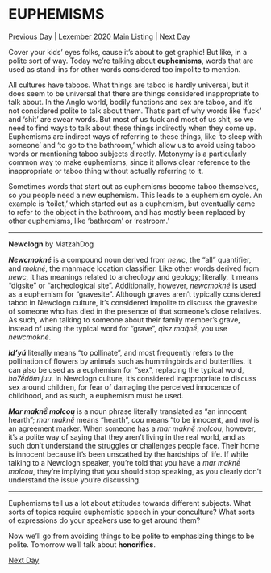 # EUPHEMISMS
[Previous Day](_prompts/r-conlangs/lexember/2021/prompts/w4/22.md) | [Lexember 2020 Main Listing](_prompts/r-conlangs/lexember/2021/toc_lex21.md) | [Next Day](_prompts/r-conlangs/lexember/2021/prompts/w4/24.md)

Cover your kids’ eyes folks, cause it’s about to get graphic! But like, in a polite sort of way. Today we’re talking about **euphemisms**, words that are used as stand-ins for other words considered too impolite to mention.

All cultures have taboos. What things are taboo is hardly universal, but it does seem to be universal that there are things considered inappropriate to talk about. In the Anglo world, bodily functions and sex are taboo, and it’s not considered polite to talk about them. That’s part of why words like ‘fuck’ and ‘shit’ are swear words. But most of us fuck and most of us shit, so we need to find ways to talk about these things indirectly when they come up. Euphemisms are indirect ways of referring to these things, like ‘to sleep with someone’ and ‘to go to the bathroom,’ which allow us to avoid using taboo words or mentioning taboo subjects directly. Metonymy is a particularly common way to make euphemisms, since it allows clear reference to the inappropriate or taboo thing without actually referring to it.

Sometimes words that start out as euphemisms become taboo themselves, so you people need a new euphemism. This leads to a euphemism cycle. An example is ‘toilet,’ which started out as a euphemism, but eventually came to refer to the object in the bathroom, and has mostly been replaced by other euphemisms, like ‘bathroom’ or ‘restroom.’

-----

**Newclogn** by MatzahDog

**_Newcmokné_** is a compound noun derived from _newc_, the “all” quantifier, and _mokné_, the manmade location classifier. Like other words derived from _newc_, it has meanings related to archeology and geology; literally, it means “digsite” or “archeological site”. Additionally, however, _newcmokné_ is used as a euphemism for “gravesite”. Although graves aren’t typically considered taboo in Newclogn culture, it’s considered impolite to discuss the gravesite of someone who has died in the presence of that someone’s close relatives. As such, when talking to someone about their family member’s grave, instead of using the typical word for “grave”, _qïsz maq̇në́_, you use _newcmokné_.

**_Id’yú_** literally means “to pollinate”, and most frequently refers to the pollination of flowers by animals such as hummingbirds and butterflies. It can also be used as a euphemism for “sex”, replacing the typical word, _ho7ë́döm juu_. In Newclogn culture, it’s considered inappropriate to discuss sex around children, for fear of damaging the perceived innocence of childhood, and as such, a euphemism must be used.

**_Mar maknë́ molcou_** is a noun phrase literally translated as “an innocent hearth”; _mar maknë́_ means “hearth”, _cou_ means “to be innocent, and _mol_ is an agreement marker. When someone has a _mar maknë́ molcou_, however, it’s a polite way of saying that they aren’t living in the real world, and as such don’t understand the struggles or challenges people face. Their home is innocent because it’s been unscathed by the hardships of life. If while talking to a Newclogn speaker, you’re told that you have a _mar maknë́ molcou_, they’re implying that you should stop speaking, as you clearly don’t understand the issue you’re discussing.

-----

Euphemisms tell us a lot about attitudes towards different subjects. What sorts of topics require euphemistic speech in your conculture? What sorts of expressions do your speakers use to get around them?

Now we’ll go from avoiding things to be polite to emphasizing things to be polite. Tomorrow we’ll talk about **honorifics**.

[Next Day](_prompts/r-conlangs/lexember/2021/prompts/w4/24.md)
